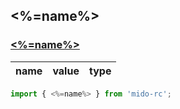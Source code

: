 ## <%=name%>

### [<%=name%>](https://zyxpz.github.io/mido-ts-rc/dist/<%=name%>/<%=name%>.html)

name|value|type
---|:--:|---:


```js
import { <%=name%> } from 'mido-rc';
```